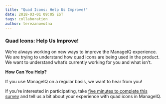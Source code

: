 ```yaml
---
title: "Quad Icons: Help Us Improve!"
date: 2018-03-01 09:05 EST
tags: collaboration
author: terezanovotna
---
```



### Quad Icons: Help Us Improve!

We’re always working on new ways to improve the ManageIQ experience. We are trying to understand how quad icons are being used in the product.  We want to understand what’s currently working for you and what isn’t.

**How Can You Help?**

If you use ManageIQ on a regular basis, we want to hear from you!

If you’re interested in participating, take [five minutes to complete this survey](https://docs.google.com/forms/d/e/1FAIpQLSfIyQyoGO_711XkQ0JeomCnWp6Ux0IauC-zEgD68kj9Kea_Vw/viewform) and tell us a bit about your experience with quad icons in ManageIQ.
